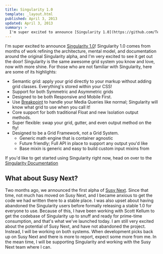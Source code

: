 ```yaml
---
title: Singularity 1.0
template: _layout.html
published: April 3, 2013
updated: April 3, 2013
summary: >
  I'm super excited to announce [Singularity 1.0](https://github.com/Team-Sass/Singularity)!
---
```

I'm super excited to announce [Singularity 1.0](https://github.com/Team-Sass/Singularity)! Singularity 1.0 comes from months of work refining the architecture, mental model, and documentation around the original Singularity alpha, and I'm very excited to see it get out the door! Singularity is the same awesome grid system you know and love, now with more shine. For those who are not familiar with Singularity, here are some of its highlights:

* Semantic grid: apply your grid directly to your markup without adding grid classes. Everything's stored within your CSS!
* Support for both Symmetric and Asymmetric grids
* Designed to be both Responsive and Mobile First.
* Use [Breakpoint](http://breakpoint-sass.com/) to handle your Media Queries like normal; Singularity will know what grid to use when you call it!
* Core support for both traditional Float and new Isolation output methods.
* Super flexible: swap your grid, gutter, and even output method on the fly!
* Designed to be a Grid Framework, not a Grid System.
  * Generic math engine that is container agnostic
  * Future friendly; Full API in place to support any output you'd like
  * Base mixin is generic and easy to build custom input mixins from

If you'd like to get started using Singularity right now, head on over to the [Singularity Documentation](https://github.com/Team-Sass/Singularity/wiki)

## What about Susy Next?

Two months ago, we announced the first alpha of [Susy Next](/musings/introducing-susy-next). Since that time, not much has moved on Susy Next, and I became anxious to get the code we had written there to a stable place. I was also upset about having abandoned the Singularity users before formally releasing a stable 1.0 for everyone to use. Because of this, I have been working with Scott Kellum to get the codebase of Singularity up to snuff and ready for prime-time consumption, and that's what we've launched today. I am still very excited about the potential of Susy Next, and have not abandoned the project. Instead, I will be working on both systems. When development picks back up on Susy Next and there is more to report, expect some more from me. In the mean time, I will be supporting Singularity and working with the Susy Next team where I can.
